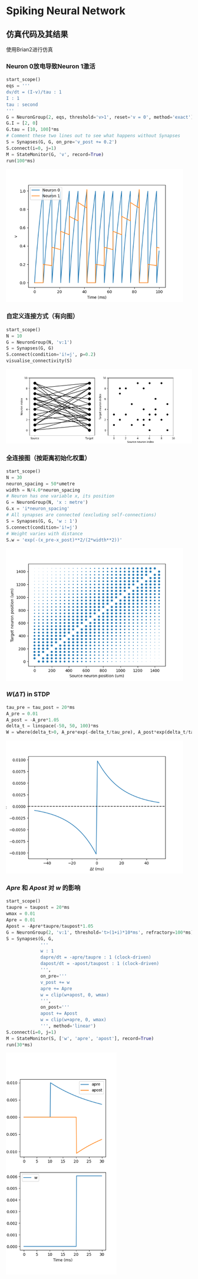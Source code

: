 # Spiking Neural Network









## 仿真代码及其结果

使用Brian2进行仿真

### Neuron 0放电导致Neuron 1激活

```python
start_scope()
eqs = '''
dv/dt = (I-v)/tau : 1
I : 1
tau : second
'''
G = NeuronGroup(2, eqs, threshold='v>1', reset='v = 0', method='exact')
G.I = [2, 0]
G.tau = [10, 100]*ms
# Comment these two lines out to see what happens without Synapses
S = Synapses(G, G, on_pre='v_post += 0.2')
S.connect(i=0, j=1)
M = StateMonitor(G, 'v', record=True)
run(100*ms)
```

<img src="images/L2/1.png" style="zoom: 75%;" />

### 自定义连接方式（有向图）

```python
start_scope()
N = 10
G = NeuronGroup(N, 'v:1')
S = Synapses(G, G)
S.connect(condition='i!=j', p=0.2)
visualise_connectivity(S)
```

<img src="images/L2/2.png" style="zoom: 75%;" />

### 全连接图（按距离初始化权重）

```python
start_scope()
N = 30
neuron_spacing = 50*umetre
width = N/4.0*neuron_spacing
# Neuron has one variable x, its position
G = NeuronGroup(N, 'x : metre')
G.x = 'i*neuron_spacing'
# All synapses are connected (excluding self-connections)
S = Synapses(G, G, 'w : 1')
S.connect(condition='i!=j')
# Weight varies with distance
S.w = 'exp(-(x_pre-x_post)**2/(2*width**2))'
```

<img src="images/L2/3.png" style="zoom: 75%;" />

### $W(\Delta T)$ in STDP

```python
tau_pre = tau_post = 20*ms
A_pre = 0.01
A_post = -A_pre*1.05
delta_t = linspace(-50, 50, 100)*ms
W = where(delta_t>0, A_pre*exp(-delta_t/tau_pre), A_post*exp(delta_t/tau_post))
```

<img src="images/L2/4.png" style="zoom: 75%;" />

### $Apre$ 和 $Apost$ 对 $w$ 的影响

```python
start_scope()
taupre = taupost = 20*ms
wmax = 0.01
Apre = 0.01
Apost = -Apre*taupre/taupost*1.05
G = NeuronGroup(2, 'v:1', threshold='t>(1+i)*10*ms', refractory=100*ms)
S = Synapses(G, G,
             '''
             w : 1
             dapre/dt = -apre/taupre : 1 (clock-driven)
             dapost/dt = -apost/taupost : 1 (clock-driven)
             ''',
             on_pre='''
             v_post += w
             apre += Apre
             w = clip(w+apost, 0, wmax)
             ''',
             on_post='''
             apost += Apost
             w = clip(w+apre, 0, wmax)
             ''', method='linear')
S.connect(i=0, j=1)
M = StateMonitor(S, ['w', 'apre', 'apost'], record=True)
run(30*ms)
```

<img src="images/L2/5.png" style="zoom: 75%;" />













